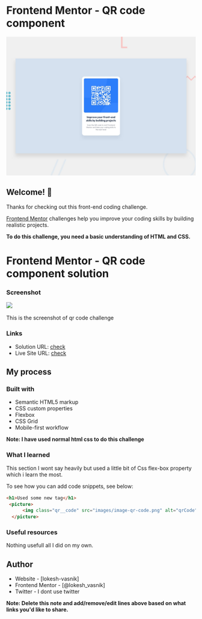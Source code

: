 # Frontend Mentor - QR code component

![Design preview for the QR code component coding challenge](./design/desktop-preview.jpg)

## Welcome! 👋

Thanks for checking out this front-end coding challenge.

[Frontend Mentor](https://www.frontendmentor.io) challenges help you improve your coding skills by building realistic projects.

**To do this challenge, you need a basic understanding of HTML and CSS.**
# Frontend Mentor - QR code component solution

### Screenshot

![](./screenshot.jpg)

This is the screenshot of qr code challenge

### Links

- Solution URL: [check](https://lokeshvasnik.github.io/QR-code/)
- Live Site URL: [check](https://lokeshvasnik.github.io/QR-code/)

## My process

### Built with

- Semantic HTML5 markup
- CSS custom properties
- Flexbox
- CSS Grid
- Mobile-first workflow

**Note: I have used normal html css to do this challenge**

### What I learned

This section I wont say heavily but used a little bit of Css flex-box property which i learn the most.

To see how you can add code snippets, see below:

```html
<h1>Used some new tag</h1>
 <picture>
      <img class="qr__code" src="images/image-qr-code.png" alt="qrCode">
  </picture>
```

### Useful resources

Nothing usefull all I did on my own.
## Author

- Website - [lokesh-vasnik]
- Frontend Mentor - [@lokesh_vasnik]
- Twitter - I dont use twitter

**Note: Delete this note and add/remove/edit lines above based on what links you'd like to share.**

